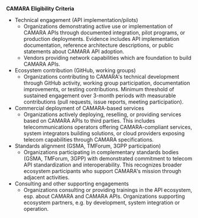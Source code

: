 **CAMARA Eligibility Criteria**

- Technical engagement (API implementation/pilots)
  - Organizations demonstrating active use or implementation of CAMARA APIs through documented integration, pilot programs, or production deployments. Evidence includes API implementation documentation, reference architecture descriptions, or public statements about CAMARA API adoption.
  - Vendors providing network capabilities which are foundation to build CAMARA APIs.
- Ecosystem contribution (GitHub, working groups)
  - Organizations contributing to CAMARA's technical development through GitHub activity, working group participation, documentation improvements, or testing contributions. Minimum threshold of sustained engagement over 3-month periods with measurable contributions (pull requests, issue reports, meeting participation).
- Commercial deployment of CAMARA-based services
  - Organizations actively deploying, reselling, or providing services based on CAMARA APIs to third parties. This includes telecommunications operators offering CAMARA-compliant services, system integrators building solutions, or cloud providers exposing telecom capabilities through CAMARA specifications.
- Standards alignment (GSMA, TMForum, 3GPP participation)
  - Organizations participating in complementary standards bodies (GSMA, TMForum, 3GPP) with demonstrated commitment to telecom API standardization and interoperability. This recognizes broader ecosystem participants who support CAMARA's mission through adjacent activities.
- Consulting and other supporting engagements
  - Organizations consulting or providing trainings in the API ecosystem, esp. about CAMARA and CAMARA APIs. Organizations supporting ecosystem partners, e.g. by development, system integration or operation.
